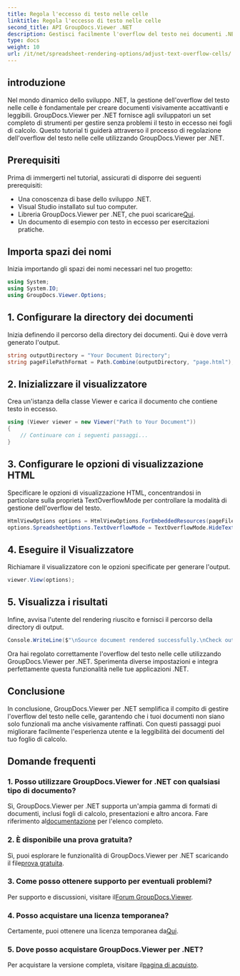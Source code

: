 ```yaml
---
title: Regola l'eccesso di testo nelle celle
linktitle: Regola l'eccesso di testo nelle celle
second_title: API GroupDocs.Viewer .NET
description: Gestisci facilmente l'overflow del testo nei documenti .NET con GroupDocs.Viewer. Migliora la leggibilità e l'esperienza dell'utente. Scarica la prova gratis adesso.
type: docs
weight: 10
url: /it/net/spreadsheet-rendering-options/adjust-text-overflow-cells/
---
```

## introduzione
Nel mondo dinamico dello sviluppo .NET, la gestione dell'overflow del testo nelle celle è fondamentale per creare documenti visivamente accattivanti e leggibili. GroupDocs.Viewer per .NET fornisce agli sviluppatori un set completo di strumenti per gestire senza problemi il testo in eccesso nei fogli di calcolo. Questo tutorial ti guiderà attraverso il processo di regolazione dell'overflow del testo nelle celle utilizzando GroupDocs.Viewer per .NET.
## Prerequisiti
Prima di immergerti nel tutorial, assicurati di disporre dei seguenti prerequisiti:
- Una conoscenza di base dello sviluppo .NET.
- Visual Studio installato sul tuo computer.
- Libreria GroupDocs.Viewer per .NET, che puoi scaricare[Qui](https://releases.groupdocs.com/viewer/net/).
- Un documento di esempio con testo in eccesso per esercitazioni pratiche.
## Importa spazi dei nomi
Inizia importando gli spazi dei nomi necessari nel tuo progetto:
```csharp
using System;
using System.IO;
using GroupDocs.Viewer.Options;
```
## 1. Configurare la directory dei documenti
Inizia definendo il percorso della directory dei documenti. Qui è dove verrà generato l'output.
```csharp
string outputDirectory = "Your Document Directory";
string pageFilePathFormat = Path.Combine(outputDirectory, "page.html");
```
## 2. Inizializzare il visualizzatore
Crea un'istanza della classe Viewer e carica il documento che contiene testo in eccesso.
```csharp
using (Viewer viewer = new Viewer("Path to Your Document"))
{
    // Continuare con i seguenti passaggi...
}
```
## 3. Configurare le opzioni di visualizzazione HTML
Specificare le opzioni di visualizzazione HTML, concentrandosi in particolare sulla proprietà TextOverflowMode per controllare la modalità di gestione dell'overflow del testo.
```csharp
HtmlViewOptions options = HtmlViewOptions.ForEmbeddedResources(pageFilePathFormat);
options.SpreadsheetOptions.TextOverflowMode = TextOverflowMode.HideText;
```
## 4. Eseguire il Visualizzatore
Richiamare il visualizzatore con le opzioni specificate per generare l'output.
```csharp
viewer.View(options);
```
## 5. Visualizza i risultati
Infine, avvisa l'utente del rendering riuscito e fornisci il percorso della directory di output.
```csharp
Console.WriteLine($"\nSource document rendered successfully.\nCheck output in {outputDirectory}.");
```
Ora hai regolato correttamente l'overflow del testo nelle celle utilizzando GroupDocs.Viewer per .NET. Sperimenta diverse impostazioni e integra perfettamente questa funzionalità nelle tue applicazioni .NET.
## Conclusione
In conclusione, GroupDocs.Viewer per .NET semplifica il compito di gestire l'overflow del testo nelle celle, garantendo che i tuoi documenti non siano solo funzionali ma anche visivamente raffinati. Con questi passaggi puoi migliorare facilmente l'esperienza utente e la leggibilità dei documenti del tuo foglio di calcolo.
## Domande frequenti
### 1. Posso utilizzare GroupDocs.Viewer for .NET con qualsiasi tipo di documento?
 Sì, GroupDocs.Viewer per .NET supporta un'ampia gamma di formati di documenti, inclusi fogli di calcolo, presentazioni e altro ancora. Fare riferimento al[documentazione](https://reference.groupdocs.com/viewer/net/) per l'elenco completo.
### 2. È disponibile una prova gratuita?
 Sì, puoi esplorare le funzionalità di GroupDocs.Viewer per .NET scaricando il file[prova gratuita](https://releases.groupdocs.com/).
### 3. Come posso ottenere supporto per eventuali problemi?
 Per supporto e discussioni, visitare il[Forum GroupDocs.Viewer](https://forum.groupdocs.com/c/viewer/9).
### 4. Posso acquistare una licenza temporanea?
 Certamente, puoi ottenere una licenza temporanea da[Qui](https://purchase.groupdocs.com/temporary-license/).
### 5. Dove posso acquistare GroupDocs.Viewer per .NET?
 Per acquistare la versione completa, visitare il[pagina di acquisto](https://purchase.groupdocs.com/buy).
